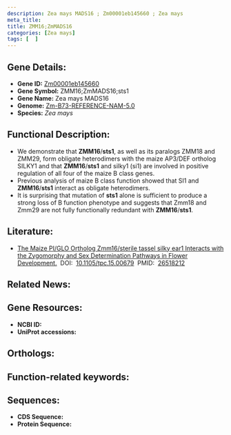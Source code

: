 ```yaml
---
description: Zea mays MADS16 ; Zm00001eb145660 ; Zea mays
meta_title:
title: ZMM16;ZmMADS16
categories: [Zea mays]
tags: [  ]
---
```


## Gene Details:
- **Gene ID:**	[Zm00001eb145660]()
- **Gene Symbol:** ZMM16;ZmMADS16;sts1
- **Gene Name:** Zea mays MADS16
- **Genome:** [Zm-B73-REFERENCE-NAM-5.0]()
- **Species:** *Zea mays*

## Functional Description:
   - We demonstrate that **ZMM16**/**sts1**, as well as its paralogs ZMM18 and ZMM29, form obligate heterodimers with the maize AP3/DEF ortholog SILKY1 and that **ZMM16**/**sts1** and silky1 (si1) are involved in positive regulation of all four of the maize B class genes.
   - Previous analysis of maize B class function showed that SI1 and **ZMM16**/**sts1** interact as obligate heterodimers.
   - It is surprising that mutation of **sts1** alone is sufficient to produce a strong loss of B function phenotype and suggests that Zmm18 and Zmm29 are not fully functionally redundant with **ZMM16**/**sts1**.

## Literature:
   - [The Maize PI/GLO Ortholog Zmm16/sterile tassel silky ear1 Interacts with the Zygomorphy and Sex Determination Pathways in Flower Development.]( https://academic.oup.com/plcell/article/27/11/3081/6096682)&nbsp;&nbsp;DOI:&nbsp;&nbsp;[10.1105/tpc.15.00679](https://academic.oup.com/plcell/article/27/11/3081/6096682)&nbsp;&nbsp;PMID:&nbsp;&nbsp;[26518212](https://pubmed.ncbi.nlm.nih.gov/26518212/)

## Related News:

## Gene Resources:
- **NCBI ID:** [](https://www.ncbi.nlm.nih.gov/gene/?term=)
- **UniProt accessions:** [](https://www.uniprot.org/uniprotkb//entry)

## Orthologs:

## Function-related keywords:


## Sequences:
- **CDS Sequence:**
- **Protein Sequence:**
